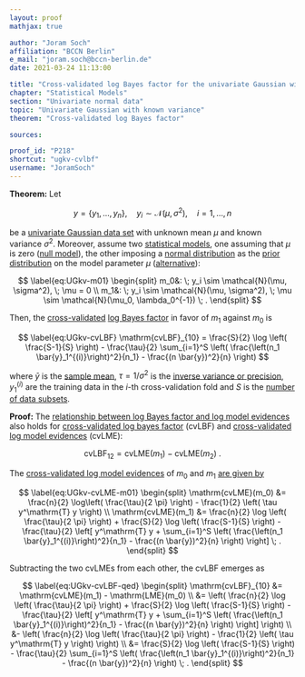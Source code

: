 ```yaml
---
layout: proof
mathjax: true

author: "Joram Soch"
affiliation: "BCCN Berlin"
e_mail: "joram.soch@bccn-berlin.de"
date: 2021-03-24 11:13:00

title: "Cross-validated log Bayes factor for the univariate Gaussian with known variance"
chapter: "Statistical Models"
section: "Univariate normal data"
topic: "Univariate Gaussian with known variance"
theorem: "Cross-validated log Bayes factor"

sources:

proof_id: "P218"
shortcut: "ugkv-cvlbf"
username: "JoramSoch"
---
```



**Theorem:** Let

$$ \label{eq:ugkv}
y = \left\lbrace y_1, \ldots, y_n \right\rbrace, \quad y_i \sim \mathcal{N}(\mu, \sigma^2), \quad i = 1, \ldots, n
$$

be a [univariate Gaussian data set](/D/ugkv) with unknown mean $\mu$ and known variance $\sigma^2$. Moreover, assume two [statistical models](/D/fpm), one assuming that $\mu$ is zero ([null model](/D/h0)), the other imposing a [normal distribution](/P/ugkv-prior) as the [prior distribution](/D/prior) on the model parameter $\mu$ ([alternative](/D/h1)):

$$ \label{eq:UGkv-m01}
\begin{split}
m_0&: \; y_i \sim \mathcal{N}(\mu, \sigma^2), \; \mu = 0 \\
m_1&: \; y_i \sim \mathcal{N}(\mu, \sigma^2), \; \mu \sim \mathcal{N}(\mu_0, \lambda_0^{-1}) \; .
\end{split}
$$

Then, the [cross-validated](/D/cvlme) [log Bayes factor](/D/lbf) in favor of $m_1$ against $m_0$ is

$$ \label{eq:UGkv-cvLBF}
\mathrm{cvLBF}_{10} = \frac{S}{2} \log \left( \frac{S-1}{S} \right) - \frac{\tau}{2} \sum_{i=1}^S \left( \frac{\left(n_1 \bar{y}_1^{(i)}\right)^2}{n_1} - \frac{(n \bar{y})^2}{n} \right)
$$

where $\bar{y}$ is the [sample mean](/D/mean-samp), $\tau = 1/\sigma^2$ is the [inverse variance or precision](/D/prec), $y_1^{(i)}$ are the training data in the $i$-th cross-validation fold and $S$ is the [number of data subsets](/D/cvlme).


**Proof:** The [relationship between log Bayes factor and log model evidences](/P/lbf-lme) also holds for [cross-validated log bayes factor](/D/lbf) (cvLBF) and [cross-validated log model evidences](/D/cvlme) (cvLME):

$$ \label{eq:cvLBF-cvLME}
\mathrm{cvLBF}_{12} = \mathrm{cvLME}(m_1) - \mathrm{cvLME}(m_2) \; .
$$

The [cross-validated log model evidences](/D/cvlme) of $m_0$ and $m_1$ [are given by](/P/ugkv-cvlme)

$$ \label{eq:UGkv-cvLME-m01}
\begin{split}
\mathrm{cvLME}(m_0) &= \frac{n}{2} \log\left( \frac{\tau}{2 \pi} \right) - \frac{1}{2} \left( \tau y^\mathrm{T} y \right) \\
\mathrm{cvLME}(m_1) &= \frac{n}{2} \log \left( \frac{\tau}{2 \pi} \right) + \frac{S}{2} \log \left( \frac{S-1}{S} \right) - \frac{\tau}{2} \left[ y^\mathrm{T} y + \sum_{i=1}^S \left( \frac{\left(n_1 \bar{y}_1^{(i)}\right)^2}{n_1} - \frac{(n \bar{y})^2}{n} \right) \right] \; .
\end{split}
$$

Subtracting the two cvLMEs from each other, the cvLBF emerges as

$$ \label{eq:UGkv-cvLBF-qed}
\begin{split}
\mathrm{cvLBF}_{10} &= \mathrm{cvLME}(m_1) - \mathrm{LME}(m_0) \\
&= \left( \frac{n}{2} \log \left( \frac{\tau}{2 \pi} \right) + \frac{S}{2} \log \left( \frac{S-1}{S} \right) - \frac{\tau}{2} \left[ y^\mathrm{T} y + \sum_{i=1}^S \left( \frac{\left(n_1 \bar{y}_1^{(i)}\right)^2}{n_1} - \frac{(n \bar{y})^2}{n} \right) \right] \right) \\
&- \left( \frac{n}{2} \log \left( \frac{\tau}{2 \pi} \right) - \frac{1}{2} \left( \tau y^\mathrm{T} y \right) \right) \\
&= \frac{S}{2} \log \left( \frac{S-1}{S} \right) - \frac{\tau}{2} \sum_{i=1}^S \left( \frac{\left(n_1 \bar{y}_1^{(i)}\right)^2}{n_1} - \frac{(n \bar{y})^2}{n} \right) \; .
\end{split}
$$